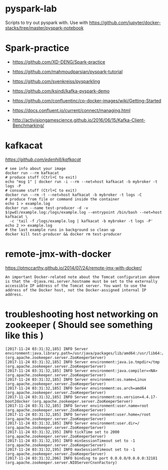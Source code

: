 # pyspark-lab
Scripts to try out pyspark with. Use with https://github.com/jupyter/docker-stacks/tree/master/pyspark-notebook

# Spark-practice
- https://github.com/XD-DENG/Spark-practice
- https://github.com/mahmoudparsian/pyspark-tutorial
- https://github.com/svenkreiss/pysparkling
- https://github.com/ksindi/kafka-pyspark-demo
- https://github.com/confluentinc/cp-docker-images/wiki/Getting-Started
- https://docs.confluent.io/current/connect/managing.html

- http://activisiongamescience.github.io/2016/06/15/Kafka-Client-Benchmarking/
# kafkacat
*https://github.com/edenhill/kafkacat*

```
# see info about your image
docker run --rm kafkacat
# produce stuff (Ctrl+C to exit)
echo "msg 1" | docker run -i --rm --net=host kafkacat -b mybroker -t logs -P
# consume stuff (Ctrl+C to exit)
docker run --rm -t --net=host kafkacat -b mybroker -t logs -C
# produce from file or command inside the container
echo 1 > example.log
docker run --name test-producer -d -v $(pwd)/example.log:/logs/example.log --entrypoint /bin/bash --net=host kafkacat \
  -c 'tail -f /logs/example.log | kafkacat -b mybroker -t logs -P'
echo 2 >> example.log
# the last example runs in background so clean up
docker kill test-producer && docker rm test-producer
```



# remote-jmx-with-docker

https://ptmccarthy.github.io/2014/07/24/remote-jmx-with-docker/

```
An important Docker-related note about the Tomcat configuration above is that the -Djava.rmi.server.hostname must be set to the externally accessible IP address of the Tomcat server. You want to use the address of the Docker host, not the Docker-assigned internal IP address.
```


# troubleshooting host networking on zookeeper ( Should see something like this )

```
[2017-11-24 03:31:32,185] INFO Server environment:java.library.path=/usr/java/packages/lib/amd64:/usr/lib64:/lib64:/lib:/usr/lib (org.apache.zookeeper.server.ZooKeeperServer)
[2017-11-24 03:31:32,185] INFO Server environment:java.io.tmpdir=/tmp (org.apache.zookeeper.server.ZooKeeperServer)
[2017-11-24 03:31:32,185] INFO Server environment:java.compiler=<NA> (org.apache.zookeeper.server.ZooKeeperServer)
[2017-11-24 03:31:32,185] INFO Server environment:os.name=Linux (org.apache.zookeeper.server.ZooKeeperServer)
[2017-11-24 03:31:32,185] INFO Server environment:os.arch=amd64 (org.apache.zookeeper.server.ZooKeeperServer)
[2017-11-24 03:31:32,185] INFO Server environment:os.version=4.4.17-boot2docker (org.apache.zookeeper.server.ZooKeeperServer)
[2017-11-24 03:31:32,185] INFO Server environment:user.name=root (org.apache.zookeeper.server.ZooKeeperServer)
[2017-11-24 03:31:32,185] INFO Server environment:user.home=/root (org.apache.zookeeper.server.ZooKeeperServer)
[2017-11-24 03:31:32,185] INFO Server environment:user.dir=/ (org.apache.zookeeper.server.ZooKeeperServer)
[2017-11-24 03:31:32,195] INFO tickTime set to 2000 (org.apache.zookeeper.server.ZooKeeperServer)
[2017-11-24 03:31:32,195] INFO minSessionTimeout set to -1 (org.apache.zookeeper.server.ZooKeeperServer)
[2017-11-24 03:31:32,195] INFO maxSessionTimeout set to -1 (org.apache.zookeeper.server.ZooKeeperServer)
[2017-11-24 03:31:32,206] INFO binding to port 0.0.0.0/0.0.0.0:32181 (org.apache.zookeeper.server.NIOServerCnxnFactory)
```

